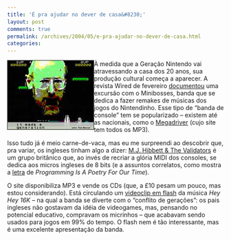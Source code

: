```yaml
---
title: 'É pra ajudar no dever de casa&#8230;'
layout: post
comments: true
permalink: /archives/2004/05/e-pra-ajudar-no-dever-de-casa.html
categories:
---
```

<img border=1 src="/img/blig/heyhey16k.jpg" border=1 alt="Sir Clive Sinclair (acho) dando as caras no clip de Hey Hey 16K" align="left">À medida que a Geração Nintendo vai atravessando a casa dos 20 anos, sua produção cultural começa a aparecer. A revista Wired de fevereiro <a href="http://www.wired.com/wired/archive/12.02/miniboss.html" >documentou</a> uma excursão com o Minibosses, banda que se dedica a fazer remakes de músicas dos jogos do Nintendinho. Esse tipo de &#8220;banda de console&#8221; tem se popularizado &#8211; existem até as nacionais, como o <a href="http://www.megadriver.com.br/" >Megadriver</a> (cujo site tem todos os MP3).

Isso tudo já é meio carne-de-vaca, mas eu me surpreendi ao descobrir que, pra variar, os ingleses tinham algo a dizer: <a href="http://www.mjhibbett.com/" >M.J. Hibbett &#038; The Validators</a> é um grupo britânico que, ao invés de recriar a glória MIDI dos consoles, se dedica aos micros ingleses de 8 bits (e a assuntos correlatos, como mostra a <a href="http://mjhibbett.tripod.com/sampler/programming.htm" >letra</a> de *Programming Is A Poetry For Our Time*).

O site disponibiliza MP3 e vende os CDs (que, a £10 pesam um pouco, mas estou considerando). Está circulando um <a href="http://www2.b3ta.com/heyhey16k/" >videoclip em flash</a> da música *Hey Hey 16K* &#8211; na qual a banda se diverte com o &#8220;conflito de gerações&#8221;: os pais ingleses não gostavam da idéia de videogames, mas, pensando no potencial educativo, compravam os micrinhos &#8211; que acabavam sendo usados para jogos em 99% do tempo. O flash nem é tão interessante, mas é uma excelente apresentação da banda.